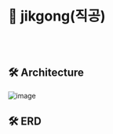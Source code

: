 #  📌 jikgong(직공)


<br><br>

## 🛠️ Architecture
![image](https://github.com/KT-Beak-Ho/jikgong-backend/assets/97269799/ac2e2931-ebab-4be0-9a88-1bef76fee728)


## 🛠️ ERD

